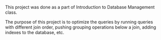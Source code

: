This project was done as a part of Introduction to Database Management class. 

The purpose of this project is to optimize the queries by running queries with different join order, pushing grouping operations below a join, adding indexes to the database, etc.
